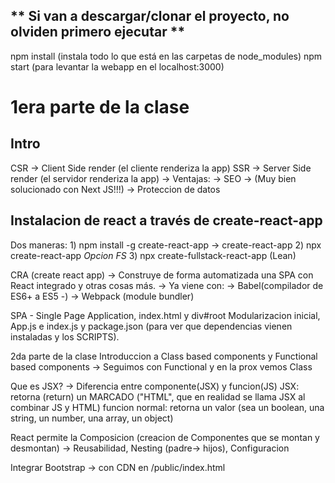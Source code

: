 ## ** Si van a descargar/clonar el proyecto, no olviden primero ejecutar **
npm install (instala todo lo que está en las carpetas de node_modules)
npm start (para levantar la webapp en el localhost:3000)

# 1era parte de la clase

## Intro

CSR → Client Side render (el cliente renderiza la app)
SSR → Server Side render (el servidor renderiza la app)
→ Ventajas:
→ SEO → (Muy bien solucionado con Next JS!!!)
→ Proteccion de datos

## Instalacion de react a través de create-react-app

Dos maneras: 1) npm install -g create-react-app
→ create-react-app <el-nombre-de-mi-proyecto> 2) npx create-react-app <el-nombre-de-mi-proyecto>
_Opcion FS_ 3) npx create-fullstack-react-app <el-nombre-de-mi-proyecto> (Lean)

CRA (create react app) → Construye de forma automatizada una SPA con React integrado y otras cosas más.
→ Ya viene con:
→ Babel(compilador de ES6+ a ES5 -)
→ Webpack (module bundler)

SPA - Single Page Application, index.html y div#root
Modularizacion inicial, App.js e index.js y package.json (para ver que dependencias vienen instaladas y los SCRIPTS).

2da parte de la clase
Introduccion a Class based components y Functional based components → Seguimos con Functional y en la prox vemos Class

Que es JSX?
→ Diferencia entre componente(JSX) y funcion(JS)
JSX: retorna (return) un MARCADO ("HTML", que en realidad se llama JSX al combinar JS y HTML)
funcion normal: retorna un valor (sea un boolean, una string, un number, una array, un object)

React permite la Composicion (creacion de Componentes que se montan y desmontan)
→ Reusabilidad, Nesting (padre→ hijos), Configuracion

Integrar Bootstrap → con CDN en /public/index.html
